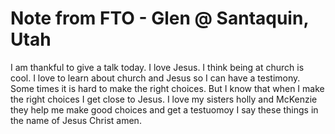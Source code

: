 # Note from FTO - Glen @ Santaquin, Utah

I am thankful to give a talk today.
I love Jesus. I think being at church is cool.
I love to learn about church and Jesus so I can have a testimony.
Some times it is hard to make the right choices. But I know that when I make the right choices I get close to Jesus.
I love my sisters holly and McKenzie they help me make good choices and get a testuomoy I say these things in the name of Jesus Christ amen.
